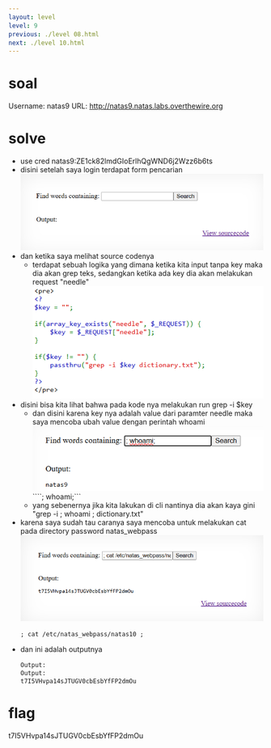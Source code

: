 ```yaml
---
layout: level
level: 9
previous: ./level 08.html
next: ./level 10.html
---
```


# soal
Username: natas9
URL:      http://natas9.natas.labs.overthewire.org

# solve
- use cred natas9:ZE1ck82lmdGIoErlhQgWND6j2Wzz6b6ts
- disini setelah saya login terdapat form pencarian
  ![alt text](docs/images/image-13.png)
- dan ketika saya melihat source codenya
  - terdapat sebuah logika yang dimana ketika kita input tanpa key maka dia akan grep teks, sedangkan ketika ada key dia akan melakukan request "needle"
    ![alt text](docs/images/image-14.png)
- disini bisa kita lihat bahwa pada kode nya melakukan run grep -i $key
  - dan disini karena key nya adalah value dari paramter needle maka saya mencoba ubah value dengan perintah whoami
    ![alt text](docs/images/image-15.png)
    ````; whoami;```
  - yang sebenernya jika kita lakukan di cli nantinya dia akan kaya gini "grep -i ; whoami ; dictionary.txt"
- karena saya sudah tau caranya saya mencoba untuk melakukan cat pada directory password natas_webpass
  ![alt text](docs/images/image-16.png)
  ```
  ; cat /etc/natas_webpass/natas10 ;
  ```
- dan ini adalah outputnya
  ```
  Output:
  Output:
  t7I5VHvpa14sJTUGV0cbEsbYfFP2dmOu
  ```

# flag
t7I5VHvpa14sJTUGV0cbEsbYfFP2dmOu